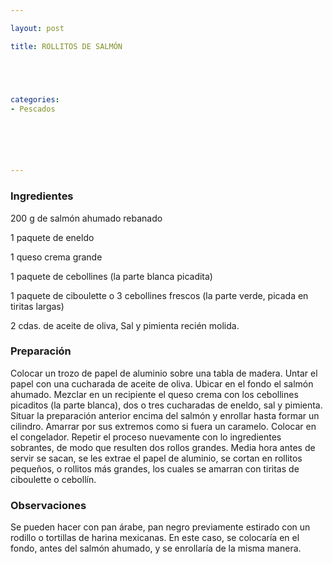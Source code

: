 ```yaml
---

layout: post

title: ROLLITOS DE SALMÓN





categories:
- Pescados






---
```


<h3>Ingredientes</h3>

200 g de salmón ahumado rebanado

1 paquete de eneldo

1 queso crema grande

1 paquete de cebollines (la parte blanca picadita)

1 paquete de ciboulette o 3 cebollines frescos (la parte verde, picada en tiritas largas)

2 cdas. de aceite de oliva, Sal y pimienta recién molida.

<h3>Preparación</h3>

Colocar un trozo de papel de aluminio sobre una tabla de madera. Untar el papel con una cucharada de aceite de oliva. Ubicar en el fondo el salmón ahumado. Mezclar en un recipiente el queso crema con los cebollines picaditos (la parte blanca), dos o tres cucharadas de eneldo, sal y pimienta. Situar la preparación anterior encima del salmón y enrollar hasta formar un cilindro. Amarrar por sus extremos como si fuera un caramelo. Colocar en el congelador. Repetir el proceso nuevamente con lo ingredientes sobrantes, de modo que resulten dos rollos grandes. Media hora antes de servir se sacan, se les extrae el papel de aluminio, se cortan en rollitos pequeños, o rollitos más grandes, los cuales se amarran con tiritas de ciboulette o cebollín.

<h3>Observaciones</h3>

Se pueden hacer con pan árabe, pan negro previamente estirado con un rodillo o tortillas de harina mexicanas. En este caso, se colocaría en el fondo, antes del salmón ahumado, y se enrollaría de la misma manera.